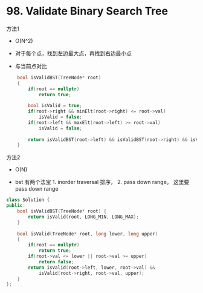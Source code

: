 # 98. Validate Binary Search Tree

方法1

- O(N^2)

- 对于每个点，找到左边最大点，再找到右边最小点

- 与当前点对比

```cpp
    bool isValidBST(TreeNode* root) 
    {    
        if(root == nullptr)
            return true;
        
        bool isValid = true;
        if(root->right && minElt(root->right) <= root->val)
            isValid = false;
        if(root->left && maxElt(root->left) >= root->val)
            isValid = false;
        
        return isValidBST(root->left) && isValidBST(root->right) && isValid;     
    }
```

方法2

- O(N)

- bst 有两个法宝 1. inorder traversal 排序， 2. pass down range。 这里要pass down range

```cpp
class Solution {
public:
    bool isValidBST(TreeNode* root) {
        return isValid(root, LONG_MIN, LONG_MAX);
    }
    
    bool isValid(TreeNode* root, long lower, long upper)
    {
        if(root == nullptr)
            return true;
        if(root->val <= lower || root->val >= upper)
            return false;
        return isValid(root->left, lower, root->val) &&
            isValid(root->right, root->val, upper);
    }
};
```
